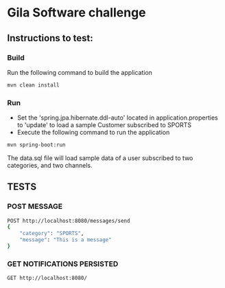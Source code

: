 # Gila Software challenge

## Instructions to test:

### Build
Run the following command to build the application

```bash
mvn clean install
```

### Run 
- Set the 'spring.jpa.hibernate.ddl-auto' located in application.properties to 'update' to load a sample Customer subscribed to SPORTS
- Execute the following command to run the application 
```bash
mvn spring-boot:run
```

The data.sql file will load sample data of a user subscribed to two categories, and two channels.



## TESTS

### POST MESSAGE
```bash
POST http://localhost:8080/messages/send
{
    "category": "SPORTS",
    "message": "This is a message"
}
```
### GET NOTIFICATIONS PERSISTED
```bash
GET http://localhost:8080/
```